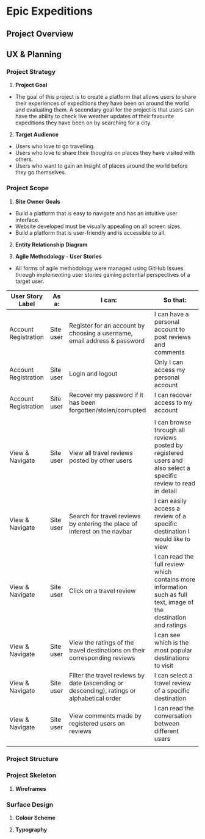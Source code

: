 # Epic Expeditions

## Project Overview

## UX & Planning

### Project Strategy
  
  1. **Project Goal** 
  - The goal of this project is to create a platform that allows users to share their experiences of expeditions they have been on around the world and evaluating them. A secondary goal for the project is that users can have the ability to check live weather updates of their favourite expeditions they have been on by searching for a city.

  2. **Target Audience**
  - Users who love to go travelling.
  - Users who love to share their thoughts on places they have visited with others.
  - Users who want to gain an insight of places around the world before they go themselves.

### Project Scope

  1. **Site Owner Goals**
  - Build a platform that is easy to navigate and has an intuitive user interface.
  - Website developed must be visually appealing on all screen sizes.
  - Build a platform that is user-friendly and is accessible to all.

  2. **Entity Relationship Diagram**

  3. **Agile Methodology - User Stories**
    
  - All forms of agile methodology were managed using GitHub Issues through implementing user stories gaining potential perspectives of a target user.

  | **User Story Label** | **As a:** | **I can:** | **So that:** |
  | ----- | ----- | ----- | ----- |
  | Account Registration | Site user | Register for an account by choosing a username, email address & password | I can have a personal account to post reviews and comments |
  | Account Registration | Site user | Login and logout | Only I can access my personal account |
  | Account Registration | Site user | Recover my password if it has been forgotten/stolen/corrupted | I can recover access to my account |
  | | | | |
  | View & Navigate | Site user | View all travel reviews posted by other users | I can browse through all reviews posted by registered users and also select a specific review to read in detail |
  | View & Navigate | Site user | Search for travel reviews by entering the place of interest on the navbar | I can easily access a review of a specific destination I would like to view |
  | View & Navigate | Site user | Click on a travel review | I can read the full review which contains more information such as full text, image of the destination and ratings |
  | View & Navigate | Site user | View the ratings of the travel destinations on their corresponding reviews | I can see which is the most popular destinations to visit |
  | View & Navigate | Site user | Filter the travel reviews by date (ascending or descending), ratings or alphabetical order | I can select a travel review of a specific destination |
  | View & Navigate | Site user | View comments made by registered users on reviews | I can read the conversation between different users |
  | | | | |
  

  




### Project Structure

### Project Skeleton

  1. **Wireframes**

### Surface Design

  1. **Colour Scheme**

  2. **Typography**
    